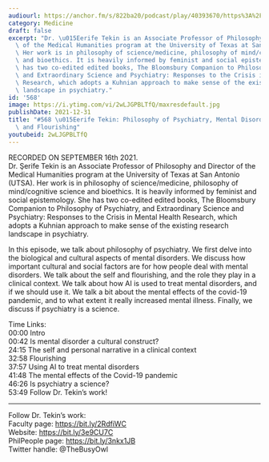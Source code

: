 ```yaml
---
audiourl: https://anchor.fm/s/822ba20/podcast/play/40393670/https%3A%2F%2Fd3ctxlq1ktw2nl.cloudfront.net%2Fstaging%2F2021-8-16%2F047c63b3-8bab-2273-1199-439752331a68.m4a
category: Medicine
draft: false
excerpt: "Dr. \u015Eerife Tekin is an Associate Professor of Philosophy and Director\
  \ of the Medical Humanities program at the University of Texas at San Antonio (UTSA).\
  \ Her work is in philosophy of science/medicine, philosophy of mind/cognitive science\
  \ and bioethics. It is heavily informed by feminist and social epistemology. She\
  \ has two co-edited edited books, The Bloomsbury Companion to Philosophy of Psychiatry,\
  \ and Extraordinary Science and Psychiatry: Responses to the Crisis in Mental Health\
  \ Research, which adopts a Kuhnian approach to make sense of the existing research\
  \ landscape in psychiatry."
id: '568'
image: https://i.ytimg.com/vi/2wLJGPBLTfQ/maxresdefault.jpg
publishDate: 2021-12-31
title: "#568 \u015Eerife Tekin: Philosophy of Psychiatry, Mental Disorder, The Self,\
  \ and Flourishing"
youtubeid: 2wLJGPBLTfQ
---
```

<div class="timelinks">

RECORDED ON SEPTEMBER 16th 2021.  
Dr. Şerife Tekin is an Associate Professor of Philosophy and Director of the Medical Humanities program at the University of Texas at San Antonio (UTSA). Her work is in philosophy of science/medicine, philosophy of mind/cognitive science and bioethics. It is heavily informed by feminist and social epistemology. She has two co-edited edited books, The Bloomsbury Companion to Philosophy of Psychiatry, and Extraordinary Science and Psychiatry: Responses to the Crisis in Mental Health Research, which adopts a Kuhnian approach to make sense of the existing research landscape in psychiatry.

In this episode, we talk about philosophy of psychiatry. We first delve into the biological and cultural aspects of mental disorders. We discuss how important cultural and social factors are for how people deal with mental disorders. We talk about the self and flourishing, and the role they play in a clinical context. We talk about how AI is used to treat mental disorders, and if we should use it. We talk a bit about the mental effects of the covid-19 pandemic, and to what extent it really increased mental illness. Finally, we discuss if psychiatry is a science. 

Time Links:  
<time>00:00</time> Intro  
<time>00:42</time> Is mental disorder a cultural construct?  
<time>24:15</time> The self and personal narrative in a clinical context  
<time>32:58</time> Flourishing  
<time>37:57</time> Using AI to treat mental disorders  
<time>41:48</time> The mental effects of the Covid-19 pandemic  
<time>46:26</time> Is psychiatry a science?  
<time>53:49</time> Follow Dr. Tekin’s work!

---

Follow Dr. Tekin’s work:  
Faculty page: https://bit.ly/2RdfiWC  
Website: https://bit.ly/3e9CU7C  
PhilPeople page: https://bit.ly/3nkx1JB  
Twitter handle: @TheBusyOwl
</div>

